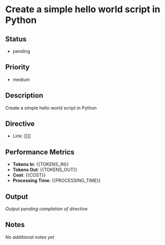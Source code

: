 # Create a simple hello world script in Python

## Status
- pending

## Priority  
- medium

## Description
Create a simple hello world script in Python

## Directive
- Link: [[]]

## Performance Metrics
- **Tokens In**: {{TOKENS_IN}}
- **Tokens Out**: {{TOKENS_OUT}}  
- **Cost**: {{COST}}
- **Processing Time**: {{PROCESSING_TIME}}

## Output
_Output pending completion of directive_

## Notes
_No additional notes yet_